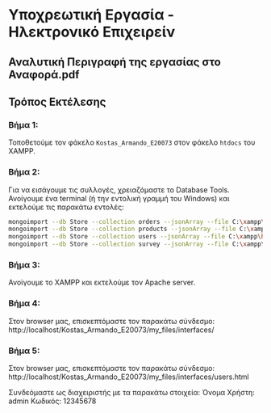 # Υποχρεωτική Εργασία - Ηλεκτρονικό Επιχειρείν
## Αναλυτική Περιγραφή της εργασίας στο Αναφορά.pdf
## Τρόπος Εκτέλεσης 
### Βήμα 1:
Τοποθετούμε τον φάκελο `Kostas_Armando_E20073` στον φάκελο `htdocs` του XAMPP.

### Βήμα 2:
Για να εισάγουμε τις συλλογές, χρειαζόμαστε το Database Tools. Ανοίγουμε ένα terminal (ή την εντολική γραμμή του Windows) και εκτελούμε τις παρακάτω εντολές:

```bash
mongoimport --db Store --collection orders --jsonArray --file C:\xampp\htdocs\Kostas_Armando_E20073\my_db\orders.json
mongoimport --db Store --collection products --jsonArray --file C:\xampp\htdocs\Kostas_Armando_E20073\my_db\products.json
mongoimport --db Store --collection users --jsonArray --file C:\xampp\htdocs\Kostas_Armando_E20073\my_db\users.json
mongoimport --db Store --collection survey --jsonArray --file C:\xampp\htdocs\Kostas_Armando_E20073\my_db\survey.json
```

### Βήμα 3:
Ανοίγουμε το XAMPP και εκτελούμε τον Apache server.

### Βήμα 4:
Στον browser μας, επισκεπτόμαστε τον παρακάτω σύνδεσμο: http://localhost/Kostas_Armando_E20073/my_files/interfaces/

### Βήμα 5:
Στον browser μας, επισκεπτόμαστε τον παρακάτω σύνδεσμο: http://localhost/Kostas_Armando_E20073/my_files/interfaces/users.html

Συνδεόμαστε ως διαχειριστής με τα παρακάτω στοιχεία:
Όνομα Χρήστη: admin
Κωδικός: 12345678
